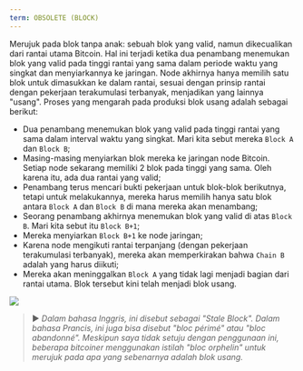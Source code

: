 ```yaml
---
term: OBSOLETE (BLOCK)
---
```


Merujuk pada blok tanpa anak: sebuah blok yang valid, namun dikecualikan dari rantai utama Bitcoin. Hal ini terjadi ketika dua penambang menemukan blok yang valid pada tinggi rantai yang sama dalam periode waktu yang singkat dan menyiarkannya ke jaringan. Node akhirnya hanya memilih satu blok untuk dimasukkan ke dalam rantai, sesuai dengan prinsip rantai dengan pekerjaan terakumulasi terbanyak, menjadikan yang lainnya "usang". Proses yang mengarah pada produksi blok usang adalah sebagai berikut:
* Dua penambang menemukan blok yang valid pada tinggi rantai yang sama dalam interval waktu yang singkat. Mari kita sebut mereka `Block A` dan `Block B`;
* Masing-masing menyiarkan blok mereka ke jaringan node Bitcoin. Setiap node sekarang memiliki 2 blok pada tinggi yang sama. Oleh karena itu, ada dua rantai yang valid;
* Penambang terus mencari bukti pekerjaan untuk blok-blok berikutnya, tetapi untuk melakukannya, mereka harus memilih hanya satu blok antara `Block A` dan `Block B` di mana mereka akan menambang;
* Seorang penambang akhirnya menemukan blok yang valid di atas `Block B`. Mari kita sebut itu `Block B+1`;
* Mereka menyiarkan `Block B+1` ke node jaringan;
* Karena node mengikuti rantai terpanjang (dengan pekerjaan terakumulasi terbanyak), mereka akan memperkirakan bahwa `Chain B` adalah yang harus diikuti;
* Mereka akan meninggalkan `Block A` yang tidak lagi menjadi bagian dari rantai utama. Blok tersebut kini telah menjadi blok usang.

![](../../dictionnaire/assets/9.png)

> ► *Dalam bahasa Inggris, ini disebut sebagai "Stale Block". Dalam bahasa Prancis, ini juga bisa disebut "bloc périmé" atau "bloc abandonné". Meskipun saya tidak setuju dengan penggunaan ini, beberapa bitcoiner menggunakan istilah "bloc orphelin" untuk merujuk pada apa yang sebenarnya adalah blok usang.*